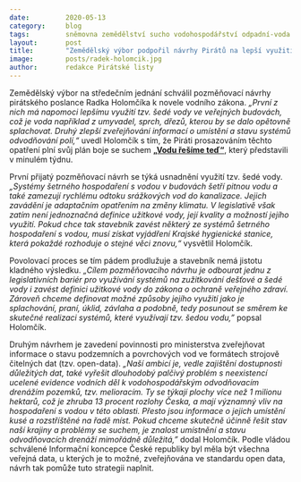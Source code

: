 ```yaml
---
date:         2020-05-13
category:     blog
tags:         sněmovna zemědělství sucho vodohospodářství odpadní-voda
layout:       post
title:        "Zemědělský výbor podpořil návrhy Pirátů na lepší využití odpadní vody i zmapování odvodňovacích drenáží"
image:        posts/radek-holomcik.jpg
author:       redakce Pirátské listy
---  
```


Zemědělský výbor na středečním jednání schválil pozměňovací návrhy pirátského poslance Radka Holomčíka k novele vodního zákona. *„První z nich má napomoci lepšímu využití tzv. šedé vody ve veřejných budovách, což je voda například z umyvadel, sprch, dřezů, kterou by se dalo opětovně splachovat. Druhý zlepší zveřejňování informací o umístění a stavu systémů odvodňování polí,“* uvedl Holomčík s tím, že Piráti prosazováním těchto opatření plní svůj plán boje se suchem **[„Vodu řešíme teď“](https://voda.pirati.cz)**, který představili v minulém týdnu.

První přijatý pozměňovací návrh se týká usnadnění využití tzv. šedé vody. *„Systémy šetrného hospodaření s vodou v budovách šetří pitnou vodu a také zamezují rychlému odtoku srážkových vod do kanalizace. Jejich zavádění je adaptačním opatřením na změny klimatu. V legislativě však zatím není jednoznačná definice užitkové vody, její kvality a možností jejího využití. Pokud chce tak stavebník zavést některý ze systémů šetrného hospodaření s vodou, musí získat vyjádření Krajské hygienické stanice, která pokaždé rozhoduje o stejné věci znovu,“* vysvětlil Holomčík.

Povolovací proces se tím pádem prodlužuje a stavebník nemá jistotu kladného výsledku. *„Cílem pozměňovacího návrhu je odbourat jednu z legislativních bariér pro využívání systémů na zužitkování dešťové a šedé vody i zavést definici užitkové vody do zákona o ochraně veřejného zdraví. Zároveň chceme definovat možné způsoby jejího využití jako je splachování, praní, úklid, závlaha a podobně, tedy posunout se směrem ke skutečné realizaci systémů, které využívají tzv. šedou vodu,”* popsal Holomčík.

Druhým návrhem je zavedení povinnosti pro ministerstva zveřejňovat informace o stavu podzemních a povrchových vod ve formátech strojově čitelných dat (tzv. open-data). *„Naší ambicí je, vedle zajištění dostupnosti důležitých dat, také vyřešit dlouhodobý palčivý problém s neexistencí ucelené evidence vodních děl k vodohospodářským odvodňovacím drenážím pozemků, tzv. melioracím. Ty se týkají plochy více než 1 milionu hektarů, což je zhruba 13 procent rozlohy Česka, a mají významný vliv na hospodaření s vodou v této oblasti. Přesto jsou informace o jejich umístění kusé a rozstříštěné na řadě míst. Pokud chceme skutečně účinně řešit stav naší krajiny a problémy se suchem, je znalost umístnění a stavu odvodňovacích drenáží mimořádně důležitá,”* dodal Holomčík. Podle vládou schválené Informační koncepce České republiky byl měla být všechna veřejná data, u kterých je to možné, zveřejňována ve standardu open data, návrh tak pomůže tuto strategii naplnit.  
